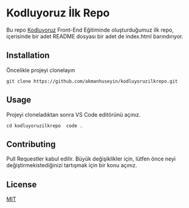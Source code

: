 # Kodluyoruz İlk Repo

Bu repo [Kodluyoruz](https://www.kodluyoruz.org/) Front-End Eğitiminde oluşturduğumuz ilk repo, içerisinde bir adet README dosyası bir adet de index.html barındırıyor.

## Installation

Öncelikle projeyi clonelayın

`git clone https://github.com/akmanhuseyin/kodluyoruzilkrepo.git`

## Usage

Projeyi cloneladıktan sonra VS Code editörünü açınız.

``
cd kodluyoruzilkrepo 
code .
``

## Contributing

Pull Requestler kabul edilir. Büyük değişiklikler için, lütfen önce neyi değiştirmekistediğinizi tartışmak için bir konu açınız.

## License

[MIT](https://opensource.org/licenses/MIT)